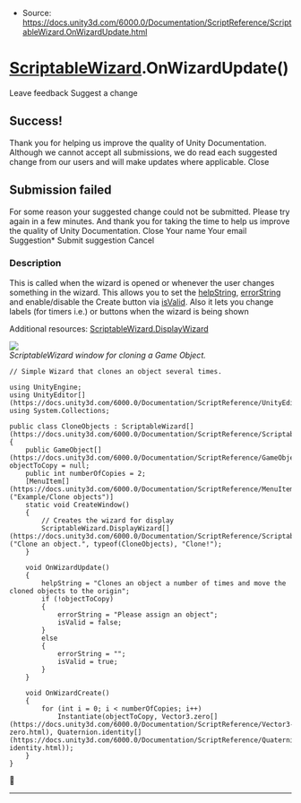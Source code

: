 * Source: https://docs.unity3d.com/6000.0/Documentation/ScriptReference/ScriptableWizard.OnWizardUpdate.html

#  [ScriptableWizard](https://docs.unity3d.com/6000.0/Documentation/ScriptReference/ScriptableWizard.html).OnWizardUpdate()
Leave feedback
Suggest a change
## Success!
Thank you for helping us improve the quality of Unity Documentation. Although we cannot accept all submissions, we do read each suggested change from our users and will make updates where applicable.
Close
## Submission failed
For some reason your suggested change could not be submitted. Please <a>try again</a> in a few minutes. And thank you for taking the time to help us improve the quality of Unity Documentation.
Close
Your name Your email Suggestion* Submit suggestion
Cancel
### Description
This is called when the wizard is opened or whenever the user changes something in the wizard.
This allows you to set the [helpString](https://docs.unity3d.com/6000.0/Documentation/ScriptReference/ScriptableWizard-helpString.html), [errorString](https://docs.unity3d.com/6000.0/Documentation/ScriptReference/ScriptableWizard-errorString.html) and enable/disable the Create button via [isValid](https://docs.unity3d.com/6000.0/Documentation/ScriptReference/ScriptableWizard-isValid.html). Also it lets you change labels (for timers i.e.) or buttons when the wizard is being shown  
  
Additional resources: [ScriptableWizard.DisplayWizard](https://docs.unity3d.com/6000.0/Documentation/ScriptReference/ScriptableWizard.DisplayWizard.html)  
  
![](https://docs.unity3d.com/6000.0/Documentation/StaticFiles/ScriptRefImages/CloneObjects.png)  
_ScriptableWizard window for cloning a Game Object._
```
// Simple Wizard that clones an object several times.  
  
using UnityEngine;
using UnityEditor[](https://docs.unity3d.com/6000.0/Documentation/ScriptReference/UnityEditor.html);
using System.Collections;  
  
public class CloneObjects : ScriptableWizard[](https://docs.unity3d.com/6000.0/Documentation/ScriptReference/ScriptableWizard.html)
{
    public GameObject[](https://docs.unity3d.com/6000.0/Documentation/ScriptReference/GameObject.html) objectToCopy = null;
    public int numberOfCopies = 2;
    [MenuItem[](https://docs.unity3d.com/6000.0/Documentation/ScriptReference/MenuItem.html)("Example/Clone objects")]
    static void CreateWindow()
    {
        // Creates the wizard for display
        ScriptableWizard.DisplayWizard[](https://docs.unity3d.com/6000.0/Documentation/ScriptReference/ScriptableWizard.DisplayWizard.html)("Clone an object.", typeof(CloneObjects), "Clone!");
    }  
  
    void OnWizardUpdate()
    {
        helpString = "Clones an object a number of times and move the cloned objects to the origin";
        if (!objectToCopy)
        {
            errorString = "Please assign an object";
            isValid = false;
        }
        else
        {
            errorString = "";
            isValid = true;
        }
    }  
  
    void OnWizardCreate()
    {
        for (int i = 0; i < numberOfCopies; i++)
            Instantiate(objectToCopy, Vector3.zero[](https://docs.unity3d.com/6000.0/Documentation/ScriptReference/Vector3-zero.html), Quaternion.identity[](https://docs.unity3d.com/6000.0/Documentation/ScriptReference/Quaternion-identity.html));
    }
}

```

* * *
